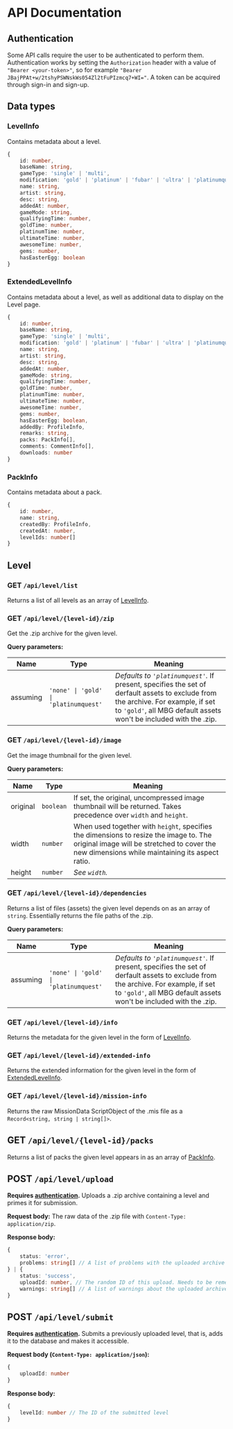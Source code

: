 # API Documentation

## Authentication
Some API calls require the user to be authenticated to perform them. Authentication works by setting the `Authorization` header with a value of `"Bearer <your-token>"`, so for example `"Bearer JBajPPAt+w/2tshyPSWNskWs054Zl2tFuPIzmcq7+WI="`. A token can be acquired through sign-in and sign-up.

## Data types
### LevelInfo
Contains metadata about a level.
```typescript
{
	id: number,
	baseName: string,
	gameType: 'single' | 'multi',
	modification: 'gold' | 'platinum' | 'fubar' | 'ultra' | 'platinumquest',
	name: string,
	artist: string,
	desc: string,
	addedAt: number,
	gameMode: string,
	qualifyingTime: number,
	goldTime: number,
	platinumTime: number,
	ultimateTime: number,
	awesomeTime: number,
	gems: number,
	hasEasterEgg: boolean
}
```

### ExtendedLevelInfo
Contains metadata about a level, as well as additional data to display on the Level page.
```typescript
{
	id: number,
	baseName: string,
	gameType: 'single' | 'multi',
	modification: 'gold' | 'platinum' | 'fubar' | 'ultra' | 'platinumquest',
	name: string,
	artist: string,
	desc: string,
	addedAt: number,
	gameMode: string,
	qualifyingTime: number,
	goldTime: number,
	platinumTime: number,
	ultimateTime: number,
	awesomeTime: number,
	gems: number,
	hasEasterEgg: boolean,
	addedBy: ProfileInfo,
	remarks: string,
	packs: PackInfo[],
	comments: CommentInfo[],
	downloads: number
}
```

### PackInfo
Contains metadata about a pack.
```typescript
{
	id: number,
	name: string,
	createdBy: ProfileInfo,
	createdAt: number,
	levelIds: number[]
}
```

## Level

### **GET** `/api/level/list`
Returns a list of all levels as an array of [LevelInfo](#levelinfo).

### **GET** `/api/level/{level-id}/zip`
Get the .zip archive for the given level.

**Query parameters:**

Name | Type | Meaning
--- | --- | ---
assuming | `'none' \| 'gold' \| 'platinumquest'` | *Defaults to `'platinumquest'`.* If present, specifies the set of derfault assets to exclude from the archive. For example, if set to `'gold'`, all MBG default assets won't be included with the .zip.

### **GET** `/api/level/{level-id}/image`
Get the image thumbnail for the given level.

**Query parameters:**

Name | Type | Meaning
--- | --- | ---
original | `boolean` | If set, the original, uncompressed image thumbnail will be returned. Takes precedence over `width` and `height`.
width | `number` | When used together with `height`, specifies the dimensions to resize the image to. The original image will be stretched to cover the new dimensions while maintaining its aspect ratio.
height | `number` | *See `width`.*

### **GET** `/api/level/{level-id}/dependencies`
Returns a list of files (assets) the given level depends on as an array of `string`. Essentially returns the file paths of the .zip.

**Query parameters:**

Name | Type | Meaning
--- | --- | ---
assuming | `'none' \| 'gold' \| 'platinumquest'` | *Defaults to `'platinumquest'`.* If present, specifies the set of derfault assets to exclude from the archive. For example, if set to `'gold'`, all MBG default assets won't be included with the .zip.

### **GET** `/api/level/{level-id}/info`
Returns the metadata for the given level in the form of [LevelInfo](#levelinfo).

### **GET** `/api/level/{level-id}/extended-info`
Returns the extended information for the given level in the form of [ExtendedLevelInfo](#extendedlevelinfo).

### **GET** `/api/level/{level-id}/mission-info`
Returns the raw MissionData ScriptObject of the .mis file as a `Record<string, string | string[]>`.

## **GET** `/api/level/{level-id}/packs`
Returns a list of packs the given level appears in as an array of [PackInfo](#packinfo).
## **POST** `/api/level/upload`
**Requires [authentication](#authentication).** Uploads a .zip archive containing a level and primes it for submission.

**Request body:** The raw data of the .zip file with `Content-Type: application/zip`.

**Response body:**
```typescript
{
	status: 'error',
	problems: string[] // A list of problems with the uploaded archive
} | {
	status: 'success',
	uploadId: number, // The random ID of this upload. Needs to be remembered for submission.
	warnings: string[] // A list of warnings about the uploaded archive
}
```

## **POST** `/api/level/submit`
**Requires [authentication](#authentication).** Submits a previously uploaded level, that is, adds it to the database and makes it accessible.

**Request body (`Content-Type: application/json`):**
```typescript
{
	uploadId: number
}
```

**Response body:**
```typescript
{
	levelId: number // The ID of the submitted level
}
```